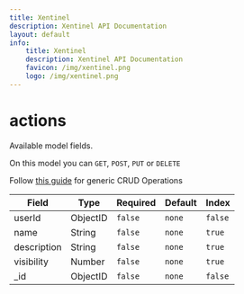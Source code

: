 ```yaml
---
title: Xentinel
description: Xentinel API Documentation
layout: default
info:
    title: Xentinel
    description: Xentinel API Documentation
    favicon: /img/xentinel.png
    logo: /img/xentinel.png
---
```

# actions

Available model fields.

On this model you can `GET`, `POST`, `PUT` or `DELETE`

Follow [this guide](/xentinel/crud) for generic CRUD Operations

|Field|Type|Required|Default|Index|
|---|---|---|---|---|
|userId|ObjectID|`false`|`none`|`false`|
|name|String|`false`|`none`|`true`|
|description|String|`false`|`none`|`true`|
|visibility|Number|`false`|`none`|`true`|
|_id|ObjectID|`false`|`none`|`false`|
